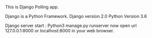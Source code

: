 This is Django Polling app.

Django is a Python Framework.
Django version 2.0
Python Version 3.6

Django server start : Python3 manage.py runserver
now open url 127.0.0.1:8000 or localhost:8000  in your web browser.
